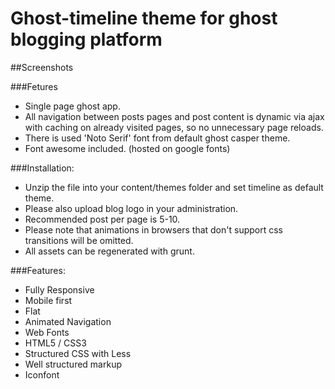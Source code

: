 # Ghost-timeline theme for ghost blogging platform

##Screenshots


###Fetures
- Single page ghost app.
- All navigation between posts pages and post content is dynamic via ajax with caching on already visited pages, so no unnecessary page reloads.
- There is used 'Noto Serif' font from default ghost casper theme.
- Font awesome included.
(hosted on google fonts)

###Installation:
- Unzip the file into your content/themes folder and set timeline as default theme.
- Please also upload blog logo in your administration.
- Recommended post per page is 5-10.
- Please note that animations in browsers that don't support css transitions will be omitted.
- All assets can be regenerated with grunt.

###Features:
- Fully Responsive
- Mobile first
- Flat
- Animated Navigation
- Web Fonts
- HTML5 / CSS3
- Structured CSS with Less
- Well structured markup
- Iconfont